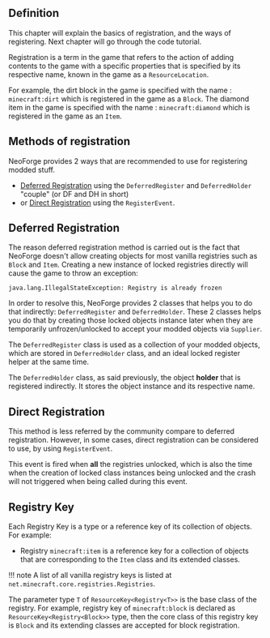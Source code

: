 ## Definition
This chapter will explain the basics of registration, and the ways of registering. Next chapter will go through the code tutorial.

Registration is a term in the game that refers to the action of adding contents to the game with a specific properties
that is specified by its respective name, known in the game as a `ResourceLocation`.

For example, the dirt block in the game is specified with the name : `minecraft:dirt` which is registered in the game 
as a `Block`. The diamond item in the game is specified with the name : `minecraft:diamond` which is registered in the 
game as an `Item`.

## Methods of registration
NeoForge provides 2 ways that are recommended to use for registering modded stuff.

- [Deferred Registration](#deferred-registration) using the `DeferredRegister` and `DeferredHolder` "couple" (or DF and DH in short)
- or [Direct Registration](#direct-registration) using the `RegisterEvent`.

## Deferred Registration
The reason deferred registration method is carried out is the fact that NeoForge doesn't allow creating objects for most
vanilla registries such as `Block` and `Item`. Creating a new instance of locked registries directly will cause the
game to throw an exception:
```
java.lang.IllegalStateException: Registry is already frozen
```

In order to resolve this, NeoForge provides 2 classes that helps you to do that indirectly: `DeferredRegister` 
and `DeferredHolder`. These 2 classes helps you do that by creating those locked objects instance later when they are 
temporarily unfrozen/unlocked to accept your modded objects via `Supplier`.

The `DeferredRegister` class is used as a collection of your modded objects, which are stored in `DeferredHolder` class, 
and an ideal locked register helper at the same time.

The `DeferredHolder` class, as said previously, the object **holder** that is registered indirectly. It stores the object
instance and its respective name.

## Direct Registration
This method is less referred by the community compare to deferred registration. However, in some cases, direct registration
can be considered to use, by using `RegisterEvent`.

This event is fired when **all** the registries unlocked, which is also the time when the creation of locked class 
instances being unlocked and the crash will not triggered when being called during this event.

## Registry Key
Each Registry Key is a type or a reference key of its collection of objects. For example:

- Registry `minecraft:item` is a reference key for a collection of objects that are corresponding to the `Item` class and 
its extended classes.

!!! note
    A list of all vanilla registry keys is listed at `net.minecraft.core.registries.Registries`.

The parameter type `T` of `ResourceKey<Registry<T>>` is the base class of the registry. For example, registry key of `minecraft:block` 
is declared as `ResourceKey<Registry<Block>>` type, then the core class of this registry key is `Block` and its
extending classes are accepted for block registration.